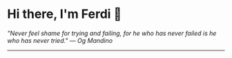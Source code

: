 <h1>Hi there, I'm Ferdi 👋</h1>

<p><em>
  "Never feel shame for trying and failing, for he who has never failed is he who has never tried." — Og Mandino
</em></p>

---

